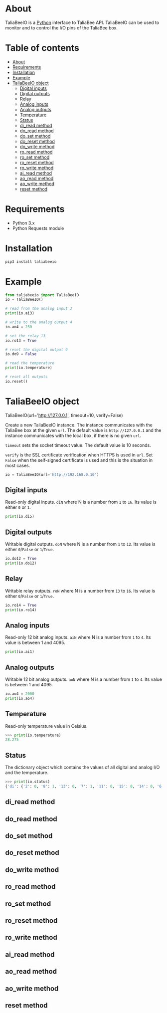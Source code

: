 About
=====
TaliaBeeIO is a [Python](https://www.python.org/) interface to TaliaBee API. TaliaBeeIO can be used to monitor and to control the I/O pins of the TaliaBee box.

Table of contents
=================

- [About](#about)
- [Requirements](#requirements)
- [Installation](#installation)
- [Example](#example)
- [TaliaBeeIO object](#taliabeeio-object)
    - [Digital inputs](#digital-inputs)
    - [Digital outputs](#digital-outputs)
    - [Relay](#relay)
    - [Analog inputs](#analog-inputs)
    - [Analog outputs](#analog-outputs)
    - [Temperature](#temperature)
    - [Status](#status)
    - [di_read method](#di_read-method)
    - [do_read method](#do_read-method)
    - [do_set method](#do_set-method)
    - [do_reset method](#do_reset-method)
    - [do_write method](#do_write-method)
    - [ro_read method](#ro_read-method)
    - [ro_set method](#ro_set-method)
    - [ro_reset method](#ro_reset-method)
    - [ro_write method](#ro_write-method)
    - [ai_read method](#ai_read-method)
    - [ao_read method](#ao_read-method)
    - [ao_write method](#ao_write-method)
    - [reset method](#reset-method)

Requirements
============
- Python 3.x
- Python Requests module

Installation
============
```bash
pip3 install taliabeeio
```

Example
=======
```python
from taliabeeio import TaliaBeeIO
io = TaliaBeeIO()

# read from the analog input 3
print(io.ai3)

# write to the analog output 4
io.ao4 = 250

# set the relay 13
io.ro13 = True

# reset the digital output 9
io.do9 = False

# read the temperature
print(io.temperature)

# reset all outputs
io.reset()
```

TaliaBeeIO object
=================
TaliaBeeIO(url='http://127.0.0.1', timeout=10, verify=False)

Create a new TaliaBeeIO instance. The instance communicates with the TaliaBee box at the given `url`. The default value is `http://127.0.0.1` and the instance communicates with the local box, if there is no given `url`.

`timeout` sets the socket timeout value. The default value is 10 seconds.

`verify` is the SSL certificate verification when HTTPS is used in `url`. Set `False` when the self-signed certificate is used and this is the situation in most cases.

```python
io = TaliaBeeIO(url='http://192.168.0.10')
```

Digital inputs
--------------
Read-only digital inputs. `diN` where N is a number from `1` to `16`. Its value is either `0` or `1`.

```python
print(io.di5)
```

Digital outputs
---------------
Writable digital outputs. `doN` where N is a number from `1` to `12`. Its value is either `0`/`False` or `1`/`True`.

```python
io.do12 = True
print(io.do12)
```

Relay
-----
Writable relay outputs. `roN` where N is a number from `13` to `16`. Its value is either `0`/`False` or `1`/`True`.

```python
io.ro14 = True
print(io.ro14)
```

Analog inputs
-------------
Read-only 12 bit analog inputs. `aiN` where N is a number from `1` to `4`. Its value is between 1 and 4095.

```python
print(io.ai1)
```

Analog outputs
--------------
Writable 12 bit analog outputs. `aoN` where N is a number from `1` to `4`. Its value is between 1 and 4095.

```python
io.ao4 = 2000
print(io.ao4)
```

Temperature
-----------
Read-only temperature value in Celsius.

```python
>>> print(io.temperature)
28.275
```

Status
------
The dictionary object which contains the values of all digital and analog I/O and the temperature.

```python
>>> print(io.status)
{'di': {'2': 0, '8': 1, '13': 0, '7': 1, '11': 0, '15': 0, '14': 0, '6': 0, '10': 0, '16': 0, '1': 0, '4': 0, '9': 0, '3': 0, '12': 0, '5': 0}, 'do': {'2': 0, '8': 0, '7': 0, '11': 0, '6': 0, '10': 0, '1': 0, '4': 0, '9': 0, '3': 0, '12': 0, '5': 0}, 'temperature': 37.875, 'ro': {'15': 0, '14': 0, '13': 0, '16': 0}, 'ai': {'2': 0, '1': 250, '4': 0, '3': 1}, 'ao': {'2': 2000, '1': 0, '4': 0, '3': 0}}
```

di_read method
--------------

do_read method
--------------

do_set method
-------------

do_reset method
---------------

do_write method
---------------

ro_read method
--------------

ro_set method
-------------

ro_reset method
---------------

ro_write method
---------------

ai_read method
--------------

ao_read method
--------------

ao_write method
---------------

reset method
------------
